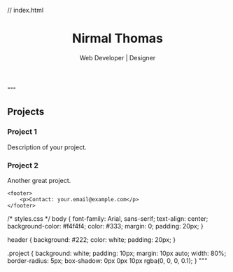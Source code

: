 // index.html
<!DOCTYPE html>
<html lang="en">
<head>
    <meta charset="UTF-8">
    <meta name="viewport" content="width=device-width, initial-scale=1.0">
    <title>Portfolio</title>
    <link rel="stylesheet" href="styles.css">
</head>
<body>
    <header>
        <h1>Nirmal Thomas</h1>
        <p>Web Developer | Designer</p>
    </header>
    
 """
 <section id="portfolio">
        <h2>Projects</h2>
        <div class="project">
            <h3>Project 1</h3>
            <p>Description of your project.</p>
        </div>
        <div class="project">
            <h3>Project 2</h3>
            <p>Another great project.</p>
        </div>
    </section>

    <footer>
        <p>Contact: your.email@example.com</p>
    </footer>
</body>
</html>

/* styles.css */
body {
    font-family: Arial, sans-serif;
    text-align: center;
    background-color: #f4f4f4;
    color: #333;
    margin: 0;
    padding: 20px;
}

header {
    background: #222;
    color: white;
    padding: 20px;
}

.project {
    background: white;
    padding: 10px;
    margin: 10px auto;
    width: 80%;
    border-radius: 5px;
    box-shadow: 0px 0px 10px rgba(0, 0, 0, 0.1);
}
"""
